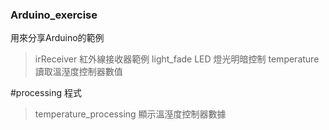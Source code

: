 ### Arduino_exercise ###

用來分享Arduino的範例

>irReceiver  紅外線接收器範例
>light_fade  LED 燈光明暗控制
>temperature  讀取溫溼度控制器數值


#processing 程式
>temperature_processing 顯示溫溼度控制器數據
